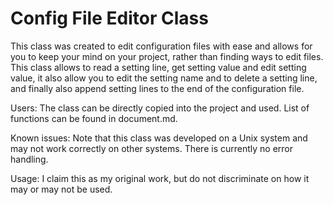 # Config File Editor Class

This class was created to edit configuration files with ease and allows for you to keep your mind on your project, rather than finding ways to edit files. This class allows to read a setting line, get setting value and edit setting value, it also allow you to edit the setting name and to delete a setting line, and finally also append setting lines to the end of the configuration file.

Users:
The class can be directly copied into the project and used.
List of functions can be found in document.md.

Known issues:
Note that this class was developed on a Unix system and may not work correctly on other systems.
There is currently no error handling.

Usage:
I claim this as my original work, but do not discriminate on how it may or may not be used.
